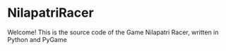 # NilapatriRacer
Welcome! This is the source code of the Game Nilapatri Racer, written in Python and PyGame
